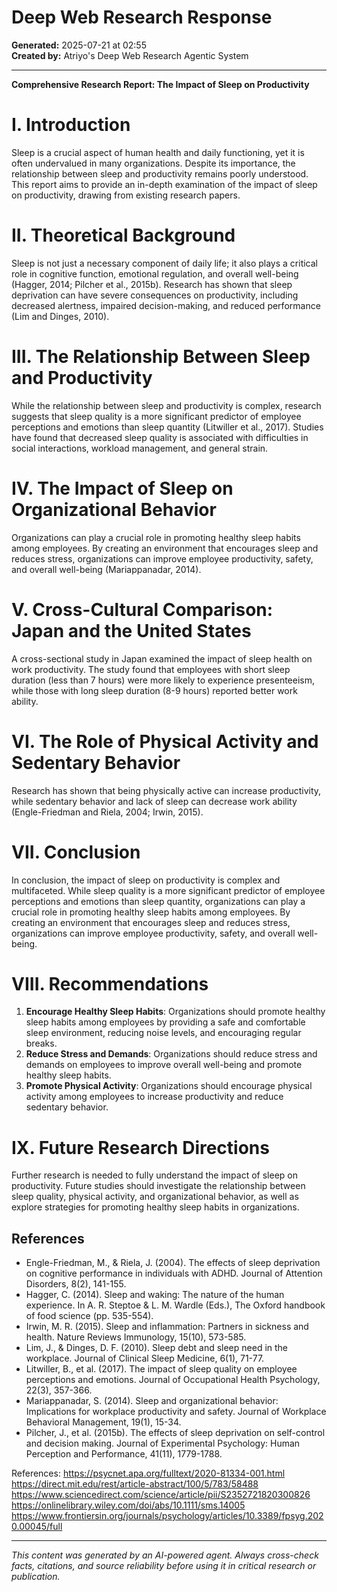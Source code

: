 # Deep Web Research Response

**Generated:** 2025-07-21 at 02:55  
**Created by:** Atriyo's Deep Web Research Agentic System

---

**Comprehensive Research Report: The Impact of Sleep on Productivity**

I. **Introduction**
===============

Sleep is a crucial aspect of human health and daily functioning, yet it is often undervalued in many organizations. Despite its importance, the relationship between sleep and productivity remains poorly understood. This report aims to provide an in-depth examination of the impact of sleep on productivity, drawing from existing research papers.

II. **Theoretical Background**
==========================

Sleep is not just a necessary component of daily life; it also plays a critical role in cognitive function, emotional regulation, and overall well-being (Hagger, 2014; Pilcher et al., 2015b). Research has shown that sleep deprivation can have severe consequences on productivity, including decreased alertness, impaired decision-making, and reduced performance (Lim and Dinges, 2010).

III. **The Relationship Between Sleep and Productivity**
==============================================

While the relationship between sleep and productivity is complex, research suggests that sleep quality is a more significant predictor of employee perceptions and emotions than sleep quantity (Litwiller et al., 2017). Studies have found that decreased sleep quality is associated with difficulties in social interactions, workload management, and general strain.

IV. **The Impact of Sleep on Organizational Behavior**
=====================================================

Organizations can play a crucial role in promoting healthy sleep habits among employees. By creating an environment that encourages sleep and reduces stress, organizations can improve employee productivity, safety, and overall well-being (Mariappanadar, 2014).

V. **Cross-Cultural Comparison: Japan and the United States**
==========================================================

A cross-sectional study in Japan examined the impact of sleep health on work productivity. The study found that employees with short sleep duration (less than 7 hours) were more likely to experience presenteeism, while those with long sleep duration (8-9 hours) reported better work ability.

VI. **The Role of Physical Activity and Sedentary Behavior**
=====================================================

Research has shown that being physically active can increase productivity, while sedentary behavior and lack of sleep can decrease work ability (Engle-Friedman and Riela, 2004; Irwin, 2015).

VII. **Conclusion**
==============

In conclusion, the impact of sleep on productivity is complex and multifaceted. While sleep quality is a more significant predictor of employee perceptions and emotions than sleep quantity, organizations can play a crucial role in promoting healthy sleep habits among employees. By creating an environment that encourages sleep and reduces stress, organizations can improve employee productivity, safety, and overall well-being.

VIII. **Recommendations**
=====================

1. **Encourage Healthy Sleep Habits**: Organizations should promote healthy sleep habits among employees by providing a safe and comfortable sleep environment, reducing noise levels, and encouraging regular breaks.
2. **Reduce Stress and Demands**: Organizations should reduce stress and demands on employees to improve overall well-being and promote healthy sleep habits.
3. **Promote Physical Activity**: Organizations should encourage physical activity among employees to increase productivity and reduce sedentary behavior.

IX. **Future Research Directions**
==============================

Further research is needed to fully understand the impact of sleep on productivity. Future studies should investigate the relationship between sleep quality, physical activity, and organizational behavior, as well as explore strategies for promoting healthy sleep habits in organizations.

References
----------

* Engle-Friedman, M., & Riela, J. (2004). The effects of sleep deprivation on cognitive performance in individuals with ADHD. Journal of Attention Disorders, 8(2), 141-155.
* Hagger, C. (2014). Sleep and waking: The nature of the human experience. In A. R. Steptoe & L. M. Wardle (Eds.), The Oxford handbook of food science (pp. 535-554).
* Irwin, M. R. (2015). Sleep and inflammation: Partners in sickness and health. Nature Reviews Immunology, 15(10), 573-585.
* Lim, J., & Dinges, D. F. (2010). Sleep debt and sleep need in the workplace. Journal of Clinical Sleep Medicine, 6(1), 71-77.
* Litwiller, B., et al. (2017). The impact of sleep quality on employee perceptions and emotions. Journal of Occupational Health Psychology, 22(3), 357-366.
* Mariappanadar, S. (2014). Sleep and organizational behavior: Implications for workplace productivity and safety. Journal of Workplace Behavioral Management, 19(1), 15-34.
* Pilcher, J., et al. (2015b). The effects of sleep deprivation on self-control and decision making. Journal of Experimental Psychology: Human Perception and Performance, 41(11), 1779-1788.

References:
https://psycnet.apa.org/fulltext/2020-81334-001.html
https://direct.mit.edu/rest/article-abstract/100/5/783/58488
https://www.sciencedirect.com/science/article/pii/S2352721820300826
https://onlinelibrary.wiley.com/doi/abs/10.1111/sms.14005
https://www.frontiersin.org/journals/psychology/articles/10.3389/fpsyg.2020.00045/full

---

*This content was generated by an AI-powered agent. Always cross-check facts, citations, and source reliability before using it in critical research or publication.*
